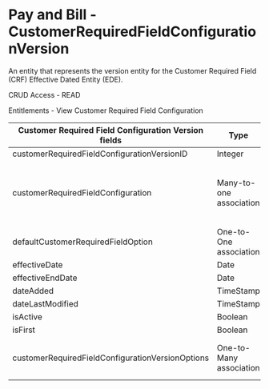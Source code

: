 # Pay and Bill - CustomerRequiredFieldConfigurationVersion

An entity that represents the version entity for the Customer Required Field (CRF) Effective Dated Entity (EDE).

CRUD Access - READ

Entitlements - View Customer Required Field Configuration

<table>
    <colgroup>
        <col width="20%" />
        <col width="20%" />
        <col width="20%" />
        <col width="20%" />
        <col width="20%" />
    </colgroup>
    <thead>
        <tr class="header">
            <th>Customer Required Field Configuration Version fields</th>
            <th>Type</th>
            <th>Description</th>
            <th>Not null</th>
            <th>Read-only</th>
        </tr>
    </thead>
    <tbody>
        <tr class="even">
            <td>customerRequiredFieldConfigurationVersionID</td>
            <td>Integer</td>
            <td>Unique identifier for this entity.</td>
            <td>X</td>
            <td>X</td>
        </tr>
        <tr class="odd">
            <td>customerRequiredFieldConfiguration</td>
            <td>Many-to-one association</td>
            <td>
                <p>The CRF root.</p>
                <p>Default fields:</p>
                <ul>
                    <li>id</li>
                </ul>
            </td>
            <td>X</td>
            <td></td>
        </tr>
        <tr class="even">
            <td>defaultCustomerRequiredFieldOption</td>
            <td>One-to-One association</td>
            <td>The default option.</td>
            <td>X</td>
            <td></td>
        </tr>
        <tr class="odd">
            <td>effectiveDate</td>
            <td>Date</td>
            <td>The date the EDE begins being effective.</td>
            <td>X</td>
            <td></td>
        </tr>
        <tr class="even">
            <td>effectiveEndDate</td>
            <td>Date</td>
            <td>The date the EDE stops being effective.</td>
            <td>X</td>
            <td></td>
        </tr>
        <tr class="odd">
            <td>dateAdded</td>
            <td>TimeStamp</td>
            <td>Date the entity was added.</td>
            <td>X</td>
            <td>X</td>
        </tr>
        <tr class="even">
            <td>dateLastModified</td>
            <td>TimeStamp</td>
            <td>Date the entity was modified last.</td>
            <td>X</td>
            <td>X</td>
        </tr>
        <tr class="odd">
            <td>isActive</td>
            <td>Boolean</td>
            <td>States if the current version is active.</td>
            <td>X</td>
            <td></td>
        </tr>
        <tr class="even">
            <td>isFirst</td>
            <td>Boolean</td>
            <td>States if the current version is the first one.</td>
            <td>X</td>
            <td></td>
        </tr>
        <tr class="odd">
            <td>customerRequiredFieldConfigurationVersionOptions</td>
            <td>One-to-Many association</td>
            <td>Collection of CustomerRequiredFieldConfigurationVersionOption objects tied to this Customer Required Field Configuration Version</td>
            <td></td>
            <td></td>
        </tr>
    </tbody>
</table>

